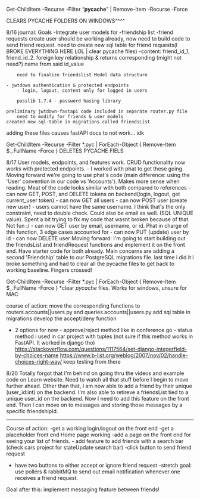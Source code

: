 Get-ChildItem -Recurse -Filter “**pycache**” | Remove-Item -Recurse -Force

CLEARS PYCACHE FOLDERS ON WINDOWS^^^^

8/16 journal:
Goals
-Integrate user models for
-friendship list
-friend requests
create user should be working already, now need to build code to send friend request.
need to create new sql table for friend requests(I BROKE EVERYTHING HERE LOL | clear pycache files)
-content: friend_id_1, friend_id_2. foreign key relationship & returns corresponding (might not need?)
name from said id_value

        need to finalize friendslist Model data structure

    - jwtdown authentication & protected endpoints
        - login, logout, content only for logged in users

        passlib 1.7.4 - password hasing library

    preliminary jwtdown-fastapi code included in separate router.py file
        need to modify for friends & user models
    created new sql-table in migrations called friendsList

adding these files causes fastAPI docs to not work... idk

Get-ChildItem -Recurse -Filter \*.pyc | ForEach-Object { Remove-Item $\_.FullName -Force }
DELETES PYCACHE FIELS

8/17
User models, endpoints, and features work. CRUD functionality now works with protected endpoints. - I worked with phat to get these going. Moving forward we're going to use phat's code
(main difference: using the 'User' convention in our code vs 'Accounts'). Makes more sense
when reading. Meat of the code looks similar with both compared to references - can now GET, POST, and DELETE tokens on backend(login, logout, get current_user token) - can now GET all users - can now POST user (create new user) - users cannot have the same username. I think that's the only constraint, need to double check. Could also be email as well. (SQL UNIQUE value). Spent a bit trying to fix my code that wasnt broken because of that. Not fun :/ - can now GET user by email, username, or id. Phat in charge of this function, 3 edge cases accounted for - can now PUT (update) user by id - can now DELETE user
Moving forward: I'm going to start building out the friendsList and friendRequest functions and implement it on the front end. Have starter code for both already. Main concerns are adding a second 'Friendship' table to our PostgreSQL migrations file. last time i did it i broke something and had to clear all the pycache files to get back to working baseline. Fingers crossed!

Get-ChildItem -Recurse -Filter *.pyc | ForEach-Object { Remove-Item $\_.FullName -Force }
*clear _pycache_ files. Works for windows, unsure for MAC

course of action: move the corresponding functions to routers.accounts||users.py and queries.accounts||users.py
add sql table in migrations
develop the accept/deny function

- 2 options for now - approve/reject method like in conference go - status method i used in car project with tuples (not sure if this method works in FastAPI. It worked in django tho)
  https://stackoverflow.com/questions/1117564/set-django-integerfield-by-choices-name
  https://www.b-list.org/weblog/2007/nov/02/handle-choices-right-way/
  keep testing from there

8/20
Totally forgot that I'm behind on going thru the videos and example code on Learn website. Need to watch all that stuff before I begin to move further ahead.
Other than that, I am now able to add a friend by their unique (user_id:int) on the backend. I'm also able to retireve a friendsList tied to a unique user_id on the backend. Now I need to add this feature on the front end. Then I can move on to messages and storing those messages by a specific friendshipId.

---

Course of action:
-get a working login/logout on the front end
-get a placeholder front end Home page working
-add a page on the front end for seeing your list of friends. - add feature to add friends with a search bar (check cars project for stateUpdate search bar)
-click button to send friend request

- have two buttons to either accept or ignore friend request
  -stretch goal: use pollers & rabbitMQ to send out email notification whenever one receives a friend request.

Goal after this: implement messaging feature between friends!
